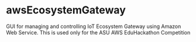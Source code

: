 # awsEcosystemGateway
GUI for managing and controlling IoT Ecosystem Gateway using Amazon Web Service. This is used only for the ASU AWS EduHackathon Competition
